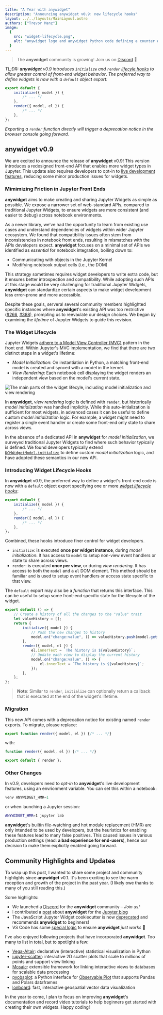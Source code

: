 ```yaml
---
title: "A Year with anywidget"
description: "Announcing anywidget v0.9: new lifecycle hooks"
layout: ../../layouts/MainLayout.astro
authors: ["Trevor Manz"]
image:
  {
    src: "widget-lifecycle.png",
    alt: "anywidget logo and anywidget Python code defining a counter widget",
  }
---
```


> The **anywidget** community is growing! Join us on
> [Discord](https://discord.gg/W5h4vPMbDQ) 🐣

_TL;DR: **anywidget** v0.9 introduces `initialize` and `render`
<a class="underline" href="#introducing-widget-lifecycle-hooks">lifecyle
hooks</a> to allow greater control of front-end widget behavior_. _The preferred
way to define widgets is now with a `default` object export:_

```js
export default {
	initialize({ model }) {
		/* ... */
	},
	render({ model, el }) {
		/* ... */
	},
};
```

_Exporting a `render` function directly will trigger a deprecation notice in the
browser console going forward._

## anywidget v0.9

We are excited to announce the release of **anywidget** v0.9! This version
introduces a redesigned front-end API that enables more widget types in Jupyter.
This update also requires developers to opt-in to [live development
features](/blog/anywidget-02#native-hot-module-replacement-hmr),
reducing some minor production issues for widgets.

### Mimimizing Friction in Jupyter Front Ends

**anywidget** aims to make creating and sharing Jupyter Widgets as simple as
possible. We expose a narrower set of web-standard APIs, compared to
traditional Jupyter Widgets, to ensure widgets are more consistent (and easier
to debug) across notebook environments.

As a newer library, we've had the opportunity to learn from existing use cases and
understand dependencies of widgets within wider Jupyter ecosystem. We found that
compatibility issues often stem from inconsistencies in notebook front ends,
resulting in mismatches with the APIs developers expect. **anywidget** focuses
on a minimal set of APIs we identified as _essential_ for notebook integration,
boiling down to:

- Communicating with objects in the Jupyter Kernel
- Modifying notebook output cells (i.e., the DOM)

This strategy sometimes requires widget developers to write extra code, but it
ensures better introspection and compatibility. While adopting such APIs at
this stage would be very challenging for traditional Jupyter Widgets, **anywidget**
can standardize certain aspects to make widget development less error-prone
and more accessible.

Despite these goals, serveral several community members highlighted
specific instances where **anywidget**'s existing API was too restrictive
([#266](https://github.com/manzt/anywidget/issues/266),
[#388](https://github.com/manzt/anywidget/issues/388)), prompting us to
reevaulate our design choices. We began by examining the _lifetime_ of Jupyter
Widgets to guide this revision.

### The Widget Lifecycle

Jupyter Widgets [adhere to a Model View Controller (MVC)](https://ipywidgets.readthedocs.io/en/8.1.2/examples/Widget%20Low%20Level.html#models-and-views) pattern in the front
end. Within Jupyter's MVC implementation, we find that there are two
distinct steps in a widget's lifetime:

- _Model Initialization_: On instantiation in Python, a matching front-end model
  is created and synced with a model in the kernel.
- _View Rendering_: Each notebook cell displaying the widget renders an
  independent view based on the model's current state.

![The main parts of the widget lifecyle, including model initialization and view rendering](/widget-lifecycle.png)

In **anywidget**, _view rendering_ logic is defined with `render`, but
historically _model initialization_ was handled implicitly. While this
auto-initialization is sufficient for most widgets, in advanced cases it can be
useful to define custom _model initialization_ logic. For example, a widget
might need to register a single event handler or create some front-end only
state to share across views.

In the absence of a dedicated API in **anywidget** for _model initialization_,
we surveyed traditional Jupyter Widgets to find where such behavior typically
is defined. We found developers typically extend
[`DOMWidgetModel.initialize`](https://github.com/jupyter-widgets/ipywidgets/blob/b2531796d414b0970f18050d6819d932417b9953/packages/base/src/widget.ts#L150)
to define custom _model initialization_ logic, and have adopted these semantics
in our new API.

### Introducing Widget Lifecycle Hooks

In **anywidget** v0.9, the preferred way to define a widget's front-end code is
now with a `default` object export specifying one or more <u> _widget lifecycle
hooks_</u>:

```js
export default {
	initialize({ model }) {
		/* ... */
	},
	render({ model, el }) {
		/* ... */
	},
};
```

Combined, these hooks introduce finer control for widget developers.

- `initialize`: is executed **once per widget instance**, during _model
  initialization_. It has access to `model` to setup non-view event
  handlers or state to share across views.
- `render`: is executed **once per view**, or during _view rendering_. It has access
  to both the `model` and a `el` DOM element. This method should be familiar
  and is used to setup event handlers or access state specific to that view.

The `default` export may also be a _function_ that returns this interface. This
can be useful to setup some front-end specific state for the lifecycle of the
widget.

```js
export default () => {
	// Create a history of all the changes to the "value" trait
	let valueHistory = [];
	return {
		initialize({ model }) {
			// Push the new changes to history
			model.on("change:value", () => valueHistory.push(model.get("value")));
		},
		render({ model, el }) {
			el.innerText = `The history is ${valueHistory}`;
			// Update each view to display the current history
			model.on("change:value", () => {
				el.innerText = `The history is ${valueHistory}`;
			});
		},
	};
};
```

> **Note**: Similar to `render`, `initialize` can optionally return a callback that is
> executed at the end of the widget's lifetime.

### Migration

This new API comes with a deprecation notice for existing named `render`
exports. To migrate, please replace:

```js
export function render({ model, el }) {/* ... */}
```

with:

```js
function render({ model, el }) {/* ... */}

export default { render };
```

### Other Changes

In v0.9, developers need to _opt-in_ to **anywidget**'s live development features,
using an envrionment variable. You can set this within a notebook:

```python
%env ANYWIDGET_HMR=1
```

or when launching a Jupyter session:

```sh
ANYWIDGET_HMR=1 jupyter lab
```

**anywidget**'s builtin file-watching and hot module replacement (HMR) are only
intended to be used by developers, but the heuristics for enabling these
features lead to many false positives. This caused issues in various
production settings (read: **a bad experience for end-users**), hence our
decision to make them explicitly enabled going forward.

## Community Highlights and Updates

To wrap up this post, I wanted to share some project and community highlights
since **anywidget** v0.1. It's been exciting to see the warm reception
and growth of the project in the past year. (I likely owe thanks to
many of you still reading this.)

Some highlights:

- We launched a [Discord](https://discord.gg/W5h4vPMbDQ) for the **anywidget**
  community – _Join us!_
- I contributed a
  [post](https://blog.jupyter.org/anywidget-jupyter-widgets-made-easy-164eb2eae102)
  about **anywidget** for the [Jupyter blog](https://blog.jupyter.org/)
- The JavaScript Jupyter Widget cookiecutter is now
  [deprecated](https://github.com/jupyter-widgets/widget-cookiecutter) and
  recommends **anywidget** to beginners!
- VS Code has some
  [special logic](https://github.com/microsoft/vscode-jupyter/pulls?q=is%3Apr+sort%3Aupdated-desc+anywidget)
  to ensure **anywidget** _just works_ 🫠

I've also enjoyed following projects that have incorporated **anywidget**. Too
many to list in total, but to spotlight a few:

- [Vega-Altair](https://github.com/altair-viz/altair): declarative (interactive)
  statistical visualization in Python
- [jupyter-scatter](https://github.com/flekschas/jupyter-scatter): interactive
  2D scatter plots that scale to millions of points and support view linking
- [Mosaic](https://github.com/uwdata/mosaic): extensible framework for linking
  interactive views to databases for scalable data processing
- [pyobsplot](https://github.com/juba/pyobsplot): a Python interface for
  [Observable Plot](https://observablehq.com/plot/) that supports Pandas and
  Polars dataframes
- [lonboard](https://github.com/developmentseed/lonboard): fast, interactive
  geospatial vector data visualization

In the year to come, I plan to focus on improving **anywidget**'s documentation
and record video tutorials to help beginners get started with creating their own
widgets. Happy coding!
